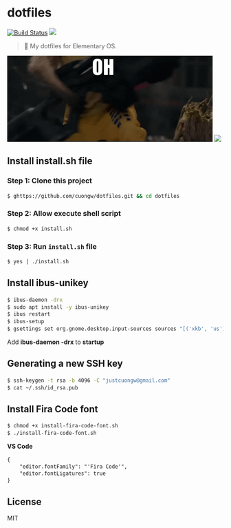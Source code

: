 # dotfiles

[![Build Status](https://travis-ci.org/cuongw/dotfiles.svg?branch=master)](https://travis-ci.org/cuongw/dotfiles)
[![](https://img.shields.io/github/license/cuongw/dotfiles.svg)](https://github.com/cuongw/dotfiles/blob/master/LICENSE.md)

> 📝 My dotfiles for Elementary OS.

<p>
  <img src='./images/rocket-raccoon.gif' height=200 />
  <img src='./images/joker.gif' height=200 />
</p>

## Install install.sh file

### Step 1: Clone this project

```sh
$ ghttps://github.com/cuongw/dotfiles.git && cd dotfiles
```

### Step 2: Allow execute shell script

```sh
$ chmod +x install.sh
```

### Step 3: Run `install.sh` file

```sh
$ yes | ./install.sh
```

## Install ibus-unikey

```sh
$ ibus-daemon -drx
$ sudo apt install -y ibus-unikey
$ ibus restart
$ ibus-setup
$ gsettings set org.gnome.desktop.input-sources sources "[('xkb', 'us'), ('ibus', 'Unikey')]"
```

Add **ibus-daemon -drx** to **startup**

## Generating a new SSH key

```sh
$ ssh-keygen -t rsa -b 4096 -C "justcuongw@gmail.com"
$ cat ~/.ssh/id_rsa.pub
```

## Install Fira Code font

```sh
$ chmod +x install-fira-code-font.sh
$ ./install-fira-code-font.sh
```

**VS Code**

```jon
{
    "editor.fontFamily": "'Fira Code'",
    "editor.fontLigatures": true
} 
```

## License

MIT
